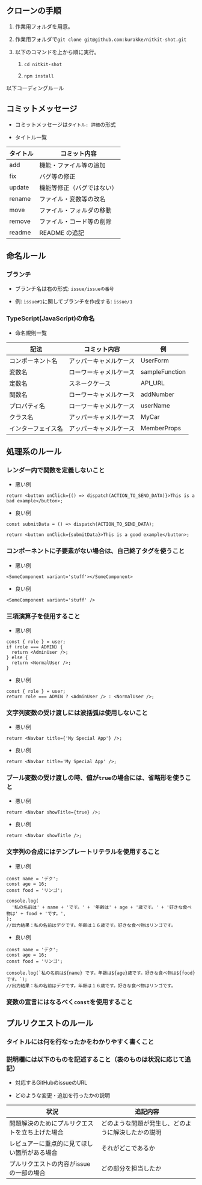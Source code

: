 ## クローンの手順

1. 作業用フォルダを用意。

1. 作業用フォルダで`git clone git@github.com:kurakke/nitkit-shot.git`

1. 以下のコマンドを上から順に実行。

   1. `cd nitkit-shot`

   1. `npm install`

以下コーディングルール

## コミットメッセージ

- コミットメッセージは`タイトル: 詳細`の形式

- タイトル一覧

| タイトル | コミット内容               |
| -------- | -------------------------- |
| add      | 機能・ファイル等の追加     |
| fix      | バグ等の修正               |
| update   | 機能等修正（バグではない） |
| rename   | ファイル・変数等の改名     |
| move     | ファイル・フォルダの移動   |
| remove   | ファイル・コード等の削除   |
| readme   | README の追記              |

## 命名ルール

### ブランチ

- ブランチ名は右の形式: `issue/issueの番号`

- 例: `issue#1`に関してブランチを作成する: `issue/1`

### TypeScript(JavaScript)の命名

- 命名規則一覧

| 記法               | コミット内容           | 例             |
| ------------------ | ---------------------- | -------------- |
| コンポーネント名   | アッパーキャメルケース | UserForm       |
| 変数名             | ローワーキャメルケース | sampleFunction |
| 定数名             | スネークケース         | API_URL        |
| 関数名             | ローワーキャメルケース | addNumber      |
| プロパティ名       | ローワーキャメルケース | userName       |
| クラス名           | アッパーキャメルケース | MyCar          |
| インターフェイス名 | アッパーキャメルケース | MemberProps    |

## 処理系のルール

### レンダー内で関数を定義しないこと

- 悪い例

```tsx
return <button onClick={() => dispatch(ACTION_TO_SEND_DATA)}>This is a bad example</button>;
```

- 良い例

```tsx
const submitData = () => dispatch(ACTION_TO_SEND_DATA);

return <button onClick={submitData}>This is a good example</button>;
```

### コンポーネントに子要素がない場合は、自己終了タグを使うこと

- 悪い例

```tsx
<SomeComponent variant='stuff'></SomeComponent>
```

- 良い例

```tsx
<SomeComponent variant='stuff' />
```

### 三項演算子を使用すること

- 悪い例

```tsx
const { role } = user;
if (role === ADMIN) {
  return <AdminUser />;
} else {
  return <NormalUser />;
}
```

- 良い例

```tsx
const { role } = user;
return role === ADMIN ? <AdminUser /> : <NormalUser />;
```

### 文字列変数の受け渡しには波括弧は使用しないこと

- 悪い例

```tsx
return <Navbar title={'My Special App'} />;
```

- 良い例

```tsx
return <Navbar title='My Special App' />;
```

### ブール変数の受け渡しの時、値が`true`の場合には、省略形を使うこと

- 悪い例

```tsx
return <Navbar showTitle={true} />;
```

- 良い例

```tsx
return <Navbar showTitle />;
```

### 文字列の合成にはテンプレートリテラルを使用すること

- 悪い例

```tsx
const name = 'デク';
const age = 16;
const food = 'リンゴ';

console.log(
  '私の名前は' + name + 'です。' + '年齢は' + age + '歳です。' + '好きな食べ物は' + food + 'です。',
);
//出力結果：私の名前はデクです。年齢は１６歳です。好きな食べ物はリンゴです。
```

- 良い例

```tsx
const name = 'デク';
const age = 16;
const food = 'リンゴ';

console.log(`私の名前は${name} です。年齢は${age}歳です。好きな食べ物は${food}です。`);
//出力結果：私の名前はデクです。年齢は１６歳です。好きな食べ物はリンゴです。
```

### 変数の宣言にはなるべく`const`を使用すること

## プルリクエストのルール

### タイトルには何を行なったかをわかりやすく書くこと

### 説明欄には以下のものを記述すること（表のものは状況に応じて追記）

- 対応するGitHubのissueのURL

- どのような変更・追加を行ったかの説明

| 状況                                           | 追記内容                                       |
| ---------------------------------------------- | -------------------------------------------------- |
| 問題解決のためにプルリクエストを立ち上げた場合 | どのような問題が発生し、どのように解決したかの説明 |
| レビュアーに重点的に見てほしい箇所がある場合               | それがどこであるか                                 |
| プルリクエストの内容がissueの一部の場合        | どの部分を担当したか                               |

